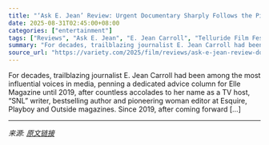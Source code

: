 ```yaml
---
title: "‘Ask E. Jean’ Review: Urgent Documentary Sharply Follows the Pioneering Media Personality Who Sued Trump With Sexual Assault and Defamation Allegations — and Won Twice"
date: 2025-08-31T02:45:00+08:00
categories: ["entertainment"]
tags: ["Reviews", "Ask E. Jean", "E. Jean Carroll", "Telluride Film Festival"]
summary: "For decades, trailblazing journalist E. Jean Carroll had been among the most influential voices in media, penning a dedicated advice column for Elle Magazine until 2019, after countless accolades to h"
source_url: "https://variety.com/2025/film/reviews/ask-e-jean-review-documentary-sued-trump-1236501909/"
---
```


For decades, trailblazing journalist E. Jean Carroll had been among the most influential voices in media, penning a dedicated advice column for Elle Magazine until 2019, after countless accolades to her name as a TV host, &#8220;SNL&#8221; writer, bestselling author and pioneering woman editor at Esquire, Playboy and Outside magazines. Since 2019, after coming forward [&#8230;]

---

*来源: [原文链接](https://variety.com/2025/film/reviews/ask-e-jean-review-documentary-sued-trump-1236501909/)*
